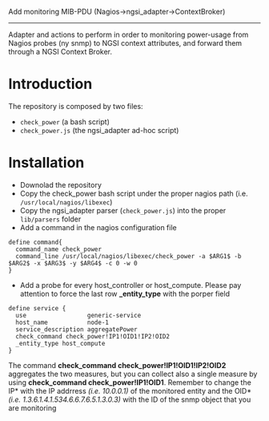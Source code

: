 Add monitoring MIB-PDU (Nagios->ngsi_adapter->ContextBroker)
____________

Adapter and actions to perform in order to monitoring power-usage from Nagios probes (ny snmp) to NGSI context
attributes, and forward them through a NGSI Context Broker.

Introduction
============

The repository is composed by two files:
- `check_power` (a bash script)
- `check_power.js` (the ngsi_adapter ad-hoc script)

Installation
============

- Downolad the repository
- Copy the check_power bash script under the proper nagios path (i.e. `/usr/local/nagios/libexec`)
- Copy the ngsi_adapter parser (`check_power.js`) into the proper `lib/parsers` folder
- Add a command in the nagios configuration file
```
define command{
  command_name check_power
  command_line /usr/local/nagios/libexec/check_power -a $ARG1$ -b $ARG2$ -x $ARG3$ -y $ARG4$ -c 0 -w 0
}
```
- Add a probe for every host_controller or host_compute. Please pay attention to force the last row **_entity_type** with the porper field
```
define service {
  use                 generic-service
  host_name           node-1
  service_description aggregatePower
  check_command check_power!IP1!OID1!IP2!OID2
  _entity_type host_compute
}
```
The command **check_command check_power!IP1!OID1!IP2!OID2** aggregates the two measures, but you can collect also a single measure by using  **check_command check_power!IP1!OID1**.
Remember to change the IP\* with the IP addrress *(i.e. 10.0.0.1)* of the monitored entity and the OID\* *(i.e. 1.3.6.1.4.1.534.6.6.7.6.5.1.3.0.3)* with the ID of the snmp object that you are monitoring

